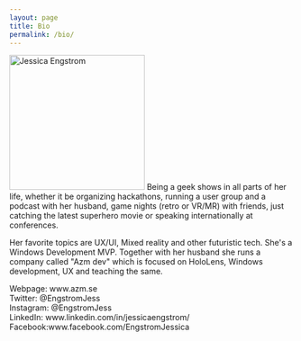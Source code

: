 ```yaml
---
layout: page
title: Bio
permalink: /bio/
---
```


<p>
<a href="/PostImages/JessicaEngstromProfilSquare"><img title="Jessica Engstrom" style="border-top: 0px; border-right: 0px; background-image: none; border-bottom: 0px; padding-top: 0px; padding-left: 0px; border-left: 0px; display: inline; padding-right: 0px" border="0" alt="Jessica Engstrom" src="/PostImages/JessicaEngstromProfilSquare" width="240" height="240"></a>
Being a geek shows in all parts of her life, whether it be organizing hackathons, running a user group and a podcast with her husband, game nights (retro or VR/MR) with friends, just catching the latest superhero movie or speaking internationally at conferences. </p>
<p>Her favorite topics are UX/UI, Mixed reality and other futuristic tech. She's a Windows Development MVP. Together with her husband she runs a company called "Azm dev" which is focused on HoloLens, Windows development, UX and teaching the same. </p>
<p>Webpage: www.azm.se<br>
Twitter: @EngstromJess<br>
Instagram: @EngstromJess<br>
LinkedIn: www.linkedin.com/in/jessicaengstrom/<br>
Facebook:www.facebook.com/EngstromJessica</p>